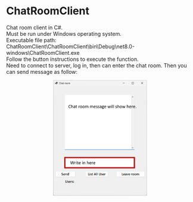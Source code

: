 # ChatRoomClient
Chat room client in C#.   
Must be run under Windows operating system.  
Executable file path:  
ChatRoomClient\ChatRoomClient\bin\Debug\net8.0-windows\ChatRoomClient.exe  
Follow the button instructions to execute the function.  
Need to connect to server, log in, then can enter the chat room.
Then you can send message as follow:
<div align=center>
<img src="image/chatroom.png" width="50%" height="50%">
</div>
 
